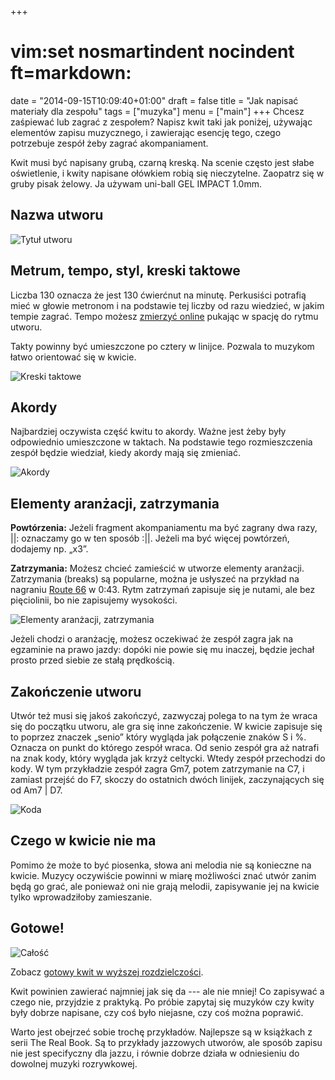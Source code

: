 +++
# vim:set nosmartindent nocindent ft=markdown:
date = "2014-09-15T10:09:40+01:00"
draft = false
title = "Jak napisać materiały dla zespołu"
tags = ["muzyka"]
menu = ["main"]
+++
Chcesz zaśpiewać lub zagrać z zespołem? Napisz kwit taki jak poniżej, używając
elementów zapisu muzycznego, i zawierając esencję tego, czego potrzebuje zespół
żeby zagrać akompaniament.

Kwit musi być napisany grubą, czarną kreską. Na scenie często jest słabe
oświetlenie, i kwity napisane ołówkiem robią się nieczytelne.  Zaopatrz się
w gruby pisak żelowy. Ja używam uni-ball GEL IMPACT 1.0mm.

Nazwa utworu
------------

![Tytuł utworu](/images/chord-sheet/tutorial-blues-01-title-thumb.png)

Metrum, tempo, styl, kreski taktowe
-----------------------------------

Liczba 130 oznacza że jest 130 ćwierćnut na minutę. Perkusiści potrafią mieć
w głowie metronom i na podstawie tej liczby od razu wiedzieć, w jakim tempie
zagrać. Tempo możesz [zmierzyć online](http://www.all8.com/tools/bpm.htm)
pukając w spację do rytmu utworu.

Takty powinny być umieszczone po cztery w linijce. Pozwala to muzykom łatwo
orientować się w kwicie.

![Kreski taktowe](/images/chord-sheet/tutorial-blues-02-bar-lines-thumb.png)

Akordy
------

Najbardziej oczywista część kwitu to akordy. Ważne jest żeby były odpowiednio
umieszczone w taktach. Na podstawie tego rozmieszczenia zespół będzie wiedział,
kiedy akordy mają się zmieniać.

![Akordy](/images/chord-sheet/tutorial-blues-03-chord-changes-thumb.png)

Elementy aranżacji, zatrzymania
-------------------------------

**Powtórzenia:** Jeżeli fragment akompaniamentu ma być zagrany dwa
razy, ||: oznaczamy go w ten sposób :||. Jeżeli ma być więcej powtórzeń,
dodajemy np. „x3”.

**Zatrzymania:** Możesz chcieć zamieścić w utworze elementy aranżacji.
Zatrzymania (breaks) są popularne, można je usłyszeć na przykład na nagraniu
[Route 66](http://youtu.be/dCYApJtsyd0) w 0:43.  Rytm zatrzymań zapisuje się je
nutami, ale bez pięciolinii, bo nie zapisujemy wysokości.

![Elementy aranżacji, zatrzymania](/images/chord-sheet/tutorial-blues-04-breaks-thumb.png)

Jeżeli chodzi o aranżację, możesz oczekiwać że zespół zagra jak na egzaminie na
prawo jazdy: dopóki nie powie się mu inaczej, będzie jechał prosto przed siebie
ze stałą prędkością.

Zakończenie utworu
------------------

Utwór też musi się jakoś zakończyć, zazwyczaj polega to na tym że wraca się do
początku utworu, ale gra się inne zakończenie. W kwicie zapisuje się to poprzez
znaczek „senio” który wygląda jak połączenie znaków S i %. Oznacza on punkt do
którego zespół wraca. Od senio zespół gra aż natrafi na znak kody, który wygląda
jak krzyż celtycki. Wtedy zespół przechodzi do kody. W tym przykładzie zespół
zagra Gm7, potem zatrzymanie na C7, i zamiast przejść do F7, skoczy do ostatnich
dwóch linijek, zaczynających się od Am7 | D7.

![Koda](/images/chord-sheet/tutorial-blues-05-coda-thumb.png)

Czego w kwicie nie ma
---------------------

Pomimo że może to być piosenka, słowa ani melodia nie są konieczne na kwicie.
Muzycy oczywiście powinni w miarę możliwości znać utwór zanim będą go grać, ale
ponieważ oni nie grają melodii, zapisywanie jej na kwicie tylko wprowadziłoby
zamieszanie.

Gotowe!
-------

![Całość](/images/chord-sheet/tutorial-blues-06-complete-thumb.png)

Zobacz [gotowy kwit w wyższej
rozdzielczości](/images/chord-sheet/tutorial-blues-06-complete.png).

Kwit powinien zawierać najmniej jak się da --- ale nie mniej! Co zapisywać
a czego nie, przyjdzie z praktyką. Po próbie zapytaj się muzyków czy kwity były
dobrze napisane, czy coś było niejasne, czy coś można poprawić.

Warto jest obejrzeć sobie trochę przykładów. Najlepsze są w książkach z serii
The Real Book. Są to przykłady jazzowych utworów, ale sposób zapisu nie jest
specifyczny dla jazzu, i równie dobrze działa w odniesieniu do dowolnej muzyki
rozrywkowej.
